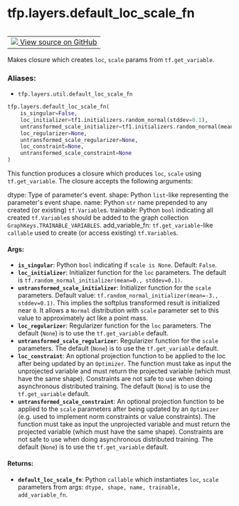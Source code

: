 <div itemscope itemtype="http://developers.google.com/ReferenceObject">
<meta itemprop="name" content="tfp.layers.default_loc_scale_fn" />
<meta itemprop="path" content="Stable" />
</div>

# tfp.layers.default_loc_scale_fn


<table class="tfo-notebook-buttons tfo-api" align="left">

<td>
  <a target="_blank" href="https://github.com/tensorflow/probability/blob/master/tensorflow_probability/python/layers/util.py">
    <img src="https://www.tensorflow.org/images/GitHub-Mark-32px.png" />
    View source on GitHub
  </a>
</td></table>



Makes closure which creates `loc`, `scale` params from `tf.get_variable`.

### Aliases:

* `tfp.layers.util.default_loc_scale_fn`


``` python
tfp.layers.default_loc_scale_fn(
    is_singular=False,
    loc_initializer=tf1.initializers.random_normal(stddev=0.1),
    untransformed_scale_initializer=tf1.initializers.random_normal(mean=-3.0, stddev=0.1),
    loc_regularizer=None,
    untransformed_scale_regularizer=None,
    loc_constraint=None,
    untransformed_scale_constraint=None
)
```



<!-- Placeholder for "Used in" -->

This function produces a closure which produces `loc`, `scale` using
`tf.get_variable`. The closure accepts the following arguments:

  dtype: Type of parameter's event.
  shape: Python `list`-like representing the parameter's event shape.
  name: Python `str` name prepended to any created (or existing)
    `tf.Variable`s.
  trainable: Python `bool` indicating all created `tf.Variable`s should be
    added to the graph collection `GraphKeys.TRAINABLE_VARIABLES`.
  add_variable_fn: `tf.get_variable`-like `callable` used to create (or
    access existing) `tf.Variable`s.

#### Args:


* <b>`is_singular`</b>: Python `bool` indicating if `scale is None`. Default: `False`.
* <b>`loc_initializer`</b>: Initializer function for the `loc` parameters.
  The default is `tf.random_normal_initializer(mean=0., stddev=0.1)`.
* <b>`untransformed_scale_initializer`</b>: Initializer function for the `scale`
  parameters. Default value: `tf.random_normal_initializer(mean=-3.,
  stddev=0.1)`. This implies the softplus transformed result is initialized
  near `0`. It allows a `Normal` distribution with `scale` parameter set to
  this value to approximately act like a point mass.
* <b>`loc_regularizer`</b>: Regularizer function for the `loc` parameters.
  The default (`None`) is to use the `tf.get_variable` default.
* <b>`untransformed_scale_regularizer`</b>: Regularizer function for the `scale`
  parameters. The default (`None`) is to use the `tf.get_variable` default.
* <b>`loc_constraint`</b>: An optional projection function to be applied to the
  loc after being updated by an `Optimizer`. The function must take as input
  the unprojected variable and must return the projected variable (which
  must have the same shape). Constraints are not safe to use when doing
  asynchronous distributed training.
  The default (`None`) is to use the `tf.get_variable` default.
* <b>`untransformed_scale_constraint`</b>: An optional projection function to be
  applied to the `scale` parameters after being updated by an `Optimizer`
  (e.g. used to implement norm constraints or value constraints). The
  function must take as input the unprojected variable and must return the
  projected variable (which must have the same shape). Constraints are not
  safe to use when doing asynchronous distributed training. The default
  (`None`) is to use the `tf.get_variable` default.


#### Returns:


* <b>`default_loc_scale_fn`</b>: Python `callable` which instantiates `loc`, `scale`
parameters from args: `dtype, shape, name, trainable, add_variable_fn`.